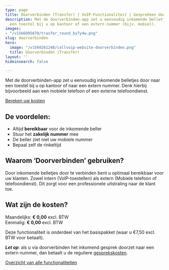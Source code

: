 ```yaml
---
type: page
title: Doorverbinden (Transfer) | VoIP-Functionaliteit | Gesprekken doorzetten
description: Met de doorverbinden-app zet u eenvoudig inkomende belletjes door naar
  een toestel bij u op kantoor of een extern nummer (bijv. mobiel).
images:
- "/v1566995670/trasfer_round_by7y4w.png"
slug: doorverbinden
hero:
  image: "/v1560261248/callvoip-website-doorverbinden.png"
  title: Doorverbinden (Transfer)
layout: ''
hideinsearch: false

---
```

Met de doorverbinden-app zet u eenvoudig inkomende belletjes door naar een toestel bij u op kantoor of naar een extern nummer. Denk hierbij bijvoorbeeld aan een mobiele telefoon of een externe telefoondienst.

<a href="/calculator/" class="button">Bereken uw kosten</a>

## De voordelen:

* Altijd **bereikbaar** voor de inkomende beller
* Stuur het **zakelijk nummer** mee
* De beller ziet niet uw mobiele nummer
* Bepaal zelf de rinkeltijd

## Waarom ‘Doorverbinden’ gebruiken?

Door inkomende belletjes door te verbinden bent u optimaal bereikbaar voor uw klanten. Zowel intern (VoIP-toestellen) als extern (Mobiele telefoon of telefoondienst). Dit zorgt voor een professionele uitstraling naar de klant toe.

## Wat zijn de kosten?

Maandelijks: **€ 0,00** excl. BTW  
Eenmalig: **€ 0,00** excl. BTW

Deze functionaliteit is onderdeel van het basispakket (waar u €7,50 excl. BTW voor betaalt).

**_Let op_**: als u via doorverbinden het inkomend gesprek doorzet naar een extern nummer, dan betaalt u de reguliere [gesprekskosten](/telefonie/gesprekskosten/).

<a href="/telefonie/functionaliteiten/" class="button">Overzicht van alle functionaliteiten</a>